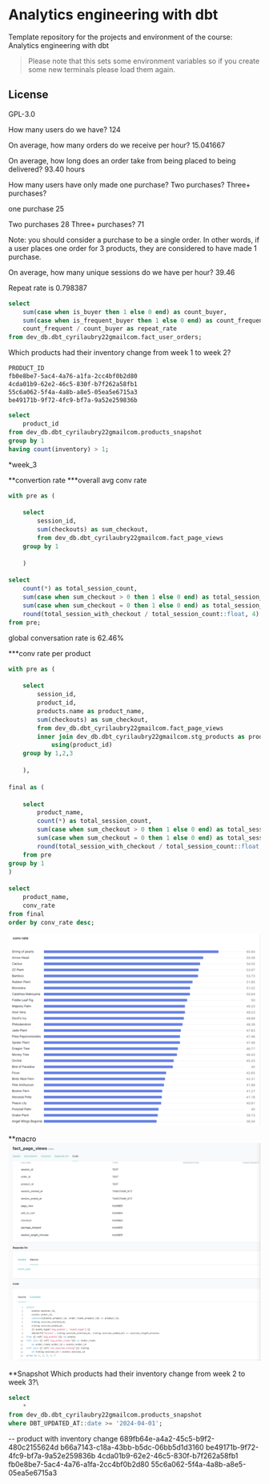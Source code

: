 # Analytics engineering with dbt

Template repository for the projects and environment of the course: Analytics engineering with dbt

> Please note that this sets some environment variables so if you create some new terminals please load them again.

## License
GPL-3.0


How many users do we have?
124

On average, how many orders do we receive per hour?
15.041667

On average, how long does an order take from being placed to being delivered?
93.40 hours

How many users have only made one purchase? Two purchases? Three+ purchases?

one purchase
25

Two purchases
28
Three+ purchases?
71

Note: you should consider a purchase to be a single order. In other words, if a user places one order for 3 products, they are considered to have made 1 purchase.

On average, how many unique sessions do we have per hour?
39.46




Repeat rate is 0.798387
```sql
select
    sum(case when is_buyer then 1 else 0 end) as count_buyer,
    sum(case when is_frequent_buyer then 1 else 0 end) as count_frequent,
    count_frequent / count_buyer as repeat_rate
from dev_db.dbt_cyrilaubry22gmailcom.fact_user_orders;
```




Which products had their inventory change from week 1 to week 2? 

```
PRODUCT_ID
fb0e8be7-5ac4-4a76-a1fa-2cc4bf0b2d80
4cda01b9-62e2-46c5-830f-b7f262a58fb1
55c6a062-5f4a-4a8b-a8e5-05ea5e6715a3
be49171b-9f72-4fc9-bf7a-9a52e259836b
```

```sql
select
    product_id
from dev_db.dbt_cyrilaubry22gmailcom.products_snapshot
group by 1
having count(inventory) > 1;
```




*week_3

**convertion rate
***overall avg conv rate

```sql
with pre as (

    select
        session_id,
        sum(checkouts) as sum_checkout,
        from dev_db.dbt_cyrilaubry22gmailcom.fact_page_views
    group by 1
    
    )

select
    count(*) as total_session_count,
    sum(case when sum_checkout > 0 then 1 else 0 end) as total_session_with_checkout,
    sum(case when sum_checkout = 0 then 1 else 0 end) as total_session_without_checkout,
    round(total_session_with_checkout / total_session_count::float, 4) * 100 as global_conv_rate
from pre;
```

global conversation rate is 62.46%


***conv rate per product
```sql
with pre as (

    select
        session_id,
        product_id,
        products.name as product_name,
        sum(checkouts) as sum_checkout,
        from dev_db.dbt_cyrilaubry22gmailcom.fact_page_views
        inner join dev_db.dbt_cyrilaubry22gmailcom.stg_products as products
            using(product_id)
    group by 1,2,3
    
    ),

final as (

    select
        product_name,
        count(*) as total_session_count,
        sum(case when sum_checkout > 0 then 1 else 0 end) as total_session_with_checkout,
        sum(case when sum_checkout = 0 then 1 else 0 end) as total_session_without_checkout,
        round(total_session_with_checkout / total_session_count::float, 4) * 100 as conv_rate
    from pre
group by 1
)

select
    product_name,
    conv_rate
from final
order by conv_rate desc;
```

![alt text](<Screenshot 2024-04-04 at 12.54.12.png>)





**macro
![alt text](<Screenshot 2024-04-04 at 13.56.11.png>)


**Snapshot
Which products had their inventory change from week 2 to week 3?\

```sql
select
    *
from dev_db.dbt_cyrilaubry22gmailcom.products_snapshot
where DBT_UPDATED_AT::date >= '2024-04-01';
```

-- product with inventory change
689fb64e-a4a2-45c5-b9f2-480c2155624d
b66a7143-c18a-43bb-b5dc-06bb5d1d3160
be49171b-9f72-4fc9-bf7a-9a52e259836b
4cda01b9-62e2-46c5-830f-b7f262a58fb1
fb0e8be7-5ac4-4a76-a1fa-2cc4bf0b2d80
55c6a062-5f4a-4a8b-a8e5-05ea5e6715a3